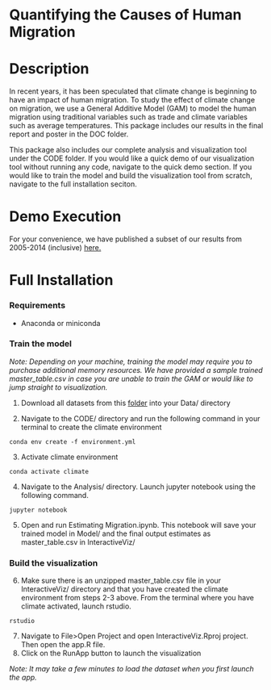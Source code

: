 # Quantifying the Causes of Human Migration

# Description
In recent years, it has been speculated that climate change is beginning to have an impact of human migration. To study the effect of climate change on migration, we use a General Additive Model (GAM) to model the human migration using traditional variables such as trade and climate variables such as average temperatures. This package includes our results in the final report and poster in the DOC folder. 

This package also includes our complete analysis and visualization tool under the CODE folder. If you would like a quick demo of our visualization tool without running any code, navigate to the quick demo section. If you would like to train the model and build the visualization tool from scratch, navigate to the full installation seciton.

# Demo Execution
For your convenience, we have published a subset of our results from 2005-2014 (inclusive) [here.](https://migration-flow-visualization.shinyapps.io/6242_visualization/)

# Full Installation
### Requirements
- Anaconda or miniconda

### Train the model
*Note: Depending on your machine, training the model may require you to purchase additional memory resources. We have provided a sample trained master_table.csv in case you are unable to train the GAM or would like to jump straight to visualization.*

1. Download all datasets from this [folder](https://github.com/APWright/6242Project/tree/master/Data/CleanData) into your Data/ directory

2. Navigate to the CODE/ directory and run the following command in your terminal to create the climate environment
```
conda env create -f environment.yml
```
3. Activate climate environment
```
conda activate climate
```
4. Navigate to the Analysis/ directory. Launch jupyter notebook using the following command.
```
jupyter notebook
```
5. Open and run Estimating Migration.ipynb. This notebook will save your trained model in Model/ and the final output estimates as master_table.csv in InteractiveViz/


### Build the visualization
6. Make sure there is an unzipped master_table.csv file in your InteractiveViz/ directory and that you have created the climate environment from steps 2-3 above. From the terminal where you have climate activated, launch rstudio.
```
rstudio
```
7. Navigate to File>Open Project and open InteractiveViz.Rproj project. Then open the app.R file.
8. Click on the RunApp button to launch the visualization

*Note: It may take a few minutes to load the dataset when you first launch the app.*
